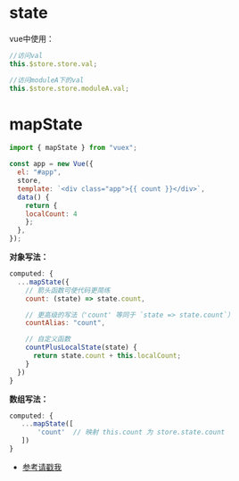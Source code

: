 # state

vue中使用：
```js
//访问val
this.$store.store.val;

//访问moduleA下的val
this.$store.store.moduleA.val;
```

# mapState
```js
import { mapState } from "vuex";

const app = new Vue({
  el: "#app",
  store,
  template: `<div class="app">{{ count }}</div>`,
  data() {
    return {
	localCount: 4
    };
  },
});
```

**对象写法：**
```js
computed: {
  ...mapState({
    // 箭头函数可使代码更简练
    count: (state) => state.count,

    // 更高级的写法（'count' 等同于 `state => state.count`）
    countAlias: "count",

    // 自定义函数
    countPlusLocalState(state) {
      return state.count + this.localCount;
    }
  })
}
```

**数组写法：**
```js
computed: {
   ...mapState([
       'count'  // 映射 this.count 为 store.state.count
   ])
}
```

- [参考请戳我](https://vuex.vuejs.org/zh/guide/state.html)

